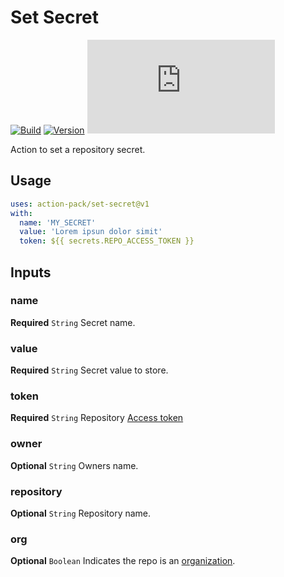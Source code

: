 # Set Secret
[![Build](https://github.com/action-pack/set-secret/actions/workflows/build.yml/badge.svg)](https://github.com/action-pack/set-secret/)
[![Version](https://img.shields.io/github/v/tag/action-pack/set-secret?label=version&sort=semver&color=066da5)](https://github.com/marketplace/actions/set-secret)
[![Size](https://img.shields.io/github/size/action-pack/set-secret/dist/index.js?branch=release/v1.05&label=size&color=066da5)](https://github.com/action-pack/set-secret/)

Action to set a repository secret.

## Usage

```YAML
uses: action-pack/set-secret@v1
with:
  name: 'MY_SECRET'
  value: 'Lorem ipsun dolor simit'
  token: ${{ secrets.REPO_ACCESS_TOKEN }}
```

## Inputs

### name

**Required** `String` Secret name.

### value

**Required** `String` Secret value to store.

### token

**Required** `String` Repository [Access token](https://docs.github.com/en/github/authenticating-to-github/creating-a-personal-access-token)

### owner

**Optional** `String` Owners name.

### repository

**Optional** `String` Repository name.

### org

**Optional** `Boolean` Indicates the repo is an [organization](https://docs.github.com/en/github/setting-up-and-managing-organizations-and-teams/about-organizations).
